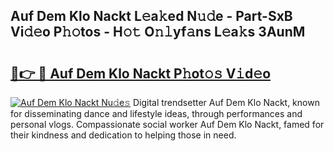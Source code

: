 ## Auf Dem Klo Nackt L𝚎a𝚔ed N𝚞𝚍e - Part-SxB Vi𝚍𝚎o P𝚑𝚘tos - H𝚘𝚝 O𝚗𝚕yf𝚊ns L𝚎a𝚔s 3AunM

# <h2><a href="http://kfaznw.oniu.top/?m=Auf+Dem+Klo+Nackt">🔗👉 🔴 Auf Dem Klo Nackt P𝚑ot𝚘𝚜 V𝚒d𝚎o</a></h2>

[![Auf Dem Klo Nackt Nu𝚍e𝚜](https://i.imgur.com/0qMVB7G.gif)](http://kfaznw.oniu.top/?m=Auf+Dem+Klo+Nackt)
Digital trendsetter Auf Dem Klo Nackt, known for disseminating dance and lifestyle ideas, through performances and personal vlogs. Compassionate social worker Auf Dem Klo Nackt, famed for their kindness and dedication to helping those in need.  

